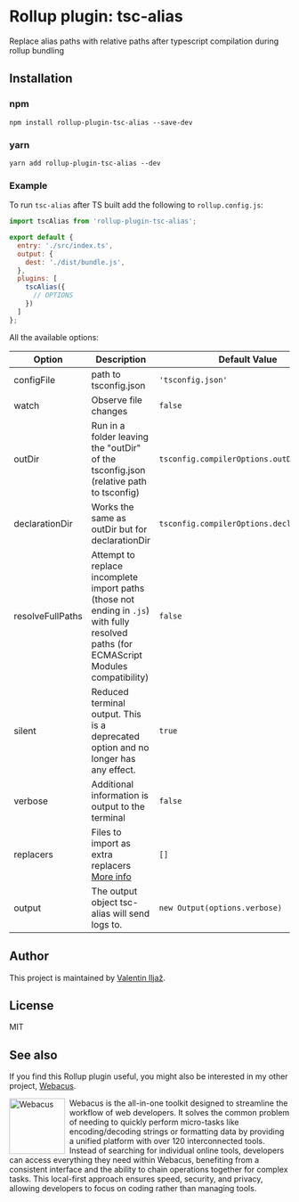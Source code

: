 # Rollup plugin: tsc-alias

Replace alias paths with relative paths after typescript compilation during rollup bundling

## Installation

### npm

`npm install rollup-plugin-tsc-alias --save-dev`

### yarn

`yarn add rollup-plugin-tsc-alias --dev`

### Example

To run `tsc-alias` after TS built add the following to `rollup.config.js`:

```JavaScript
import tscAlias from 'rollup-plugin-tsc-alias';

export default {
  entry: './src/index.ts',
  output: {
    dest: './dist/bundle.js',
  },
  plugins: [
    tscAlias({
      // OPTIONS
    })
  ]
};
```

All the available options:

<table>
  <thead>
  <tr>
    <th>Option</th>
    <th>Description</th>
    <th>Default Value</th>
  </tr>
  </thead>
  <tbody>
    <tr>
      <td>configFile</td>
      <td>path to tsconfig.json</td>
      <td><code>'tsconfig.json'</code></td>
    </tr>
    <tr>
      <td>watch</td>
      <td>Observe file changes</td>
      <td><code>false</code></td>
    </tr>
    <tr>
      <td>outDir</td>
      <td>Run in a folder leaving the "outDir" of the tsconfig.json (relative path to tsconfig)</td>
      <td><code>tsconfig.compilerOptions.outDir</code></td>
    </tr>
    <tr>
      <td>declarationDir</td>
      <td>Works the same as outDir but for declarationDir</td>
      <td><code>tsconfig.compilerOptions.declarationDir</code></td>
    </tr>
    <tr>
      <td>resolveFullPaths</td>
      <td>Attempt to replace incomplete import paths (those not ending in <code>.js</code>) with fully resolved paths (for ECMAScript Modules compatibility)</td>
      <td><code>false</code></td>
    </tr>
    <tr>
      <td>silent</td>
      <td>Reduced terminal output. This is a deprecated option and no longer has any effect.</td>
      <td><code>true</code></td>
    </tr>
    <tr>
      <td>verbose</td>
      <td>Additional information is output to the terminal</td>
      <td><code>false</code></td>
    </tr>
    <tr>
      <td>replacers</td>
      <td>Files to import as extra replacers <a href="https://github.com/justkey007/tsc-alias/discussions/73">More info</a></td>
      <td><code>[]</code></td>
    </tr>
    <tr>
      <td>output</td>
      <td>The output object tsc-alias will send logs to.</td>
      <td><code>new Output(options.verbose)</code></td>
    </tr>
  </tbody>
</table>

## Author

This project is maintained by [Valentin Iljaž](https://github.com/valentiniljaz).

## License

MIT

## See also

If you find this Rollup plugin useful, you might also be interested in my other project, [Webacus](https://webacus.dev).

<p>
  <a href="https://webacus.dev" title="Webacus">
    <img src="https://webacus.dev/imgs/icons/webacus_square_logo.jpg" alt="Webacus" width="100px" style="float: left; margin-right: 8px;">
  </a>
  Webacus is the all-in-one toolkit designed to streamline the workflow of web developers. It solves the common problem of needing to quickly perform micro-tasks like encoding/decoding strings or formatting data by providing a unified platform with over 120 interconnected tools. Instead of searching for individual online tools, developers can access everything they need within Webacus, benefiting from a consistent interface and the ability to chain operations together for complex tasks. This local-first approach ensures speed, security, and privacy, allowing developers to focus on coding rather than managing tools.
</p>